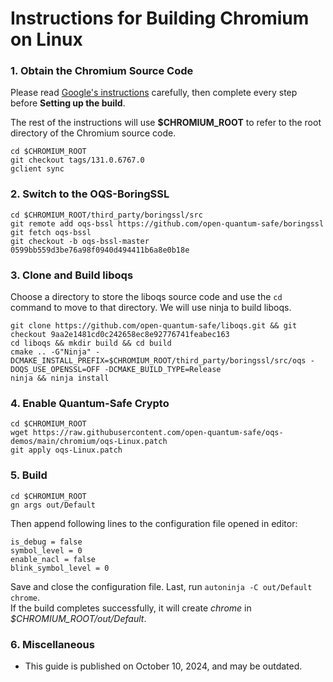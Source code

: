 # Instructions for Building Chromium on Linux

### 1. Obtain the Chromium Source Code

Please read [Google's instructions](https://chromium.googlesource.com/chromium/src/+/main/docs/linux/build_instructions.md) carefully, then complete every step before **Setting up the build**.

The rest of the instructions will use **$CHROMIUM_ROOT** to refer to the root directory of the Chromium source code.

```shellscript
cd $CHROMIUM_ROOT
git checkout tags/131.0.6767.0
gclient sync
```

### 2. Switch to the OQS-BoringSSL

```shellscript
cd $CHROMIUM_ROOT/third_party/boringssl/src
git remote add oqs-bssl https://github.com/open-quantum-safe/boringssl
git fetch oqs-bssl
git checkout -b oqs-bssl-master 0599bb559d3be76a98f0940d494411b6a8e0b18e
```

### 3. Clone and Build liboqs

Choose a directory to store the liboqs source code and use the `cd` command to move to that directory. We will use ninja to build liboqs.

```shellscript
git clone https://github.com/open-quantum-safe/liboqs.git && git checkout 9aa2e1481cd0c242658ec8e92776741feabec163
cd liboqs && mkdir build && cd build
cmake .. -G"Ninja" -DCMAKE_INSTALL_PREFIX=$CHROMIUM_ROOT/third_party/boringssl/src/oqs -DOQS_USE_OPENSSL=OFF -DCMAKE_BUILD_TYPE=Release
ninja && ninja install
```

### 4. Enable Quantum-Safe Crypto

```shellscript
cd $CHROMIUM_ROOT
wget https://raw.githubusercontent.com/open-quantum-safe/oqs-demos/main/chromium/oqs-Linux.patch
git apply oqs-Linux.patch
```

### 5. Build

```shellscript
cd $CHROMIUM_ROOT
gn args out/Default
```

Then append following lines to the configuration file opened in editor:

```
is_debug = false
symbol_level = 0
enable_nacl = false
blink_symbol_level = 0
```

Save and close the configuration file. Last, run `autoninja -C out/Default chrome`.\
If the build completes successfully, it will create _chrome_ in _$CHROMIUM_ROOT/out/Default_.

### 6. Miscellaneous

- This guide is published on October 10, 2024, and may be outdated.
